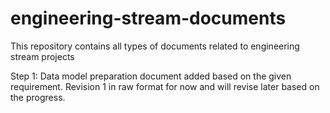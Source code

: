 # engineering-stream-documents
This repository contains all types of documents related to engineering stream projects

Step 1: Data model preparation document added based on the given requirement. 
Revision 1 in raw format for now and will revise later based on the progress.